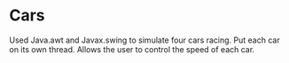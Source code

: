# Cars
Used Java.awt and Javax.swing to simulate four cars racing. Put each car on its own thread. Allows the user to control the speed of each car.
